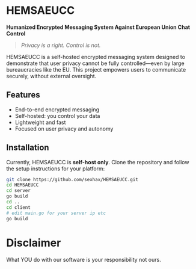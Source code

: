 
# HEMSAEUCC
**Humanized Encrypted Messaging System Against European Union Chat Control**

> *Privacy is a right. Control is not.*

HEMSAEUCC is a self-hosted encrypted messaging system designed to demonstrate that user privacy cannot be fully controlled—even by large bureaucracies like the EU. This project empowers users to communicate securely, without external oversight.

## Features
- End-to-end encrypted messaging
- Self-hosted: you control your data
- Lightweight and fast
- Focused on user privacy and autonomy

## Installation
Currently, HEMSAEUCC is **self-host only**. Clone the repository and follow the setup instructions for your platform:

```bash
git clone https://github.com/sexhax/HEMSAEUCC.git
cd HEMSAEUCC
cd server
go build
cd ..
cd client
# edit main.go for your server ip etc
go build
```

# Disclaimer
What YOU do with our software is your responsibility not ours.
